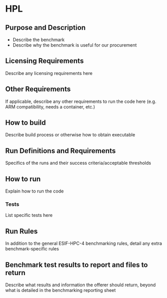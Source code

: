 # HPL

## Purpose and Description

- Describe the benchmark
- Describe why the benchmark is useful for our procurement

## Licensing Requirements

Describe any licensing requirements here

## Other Requirements

If applicable, describe any other requirements to run the code here (e.g. ARM compatibility, needs a container, etc.)

## How to build

Describe build process or otherwise how to obtain executable

## Run Definitions and Requirements

Specifics of the runs and their success criteria/acceptable thresholds

## How to run

Explain how to run the code

### Tests

List specific tests here

## Run Rules

In addition to the general ESIF-HPC-4 benchmarking rules, detail any extra benchmark-specific rules

## Benchmark test results to report and files to return

Describe what results and information the offerer should return, beyond what is detailed in the benchmarking reporting sheet
